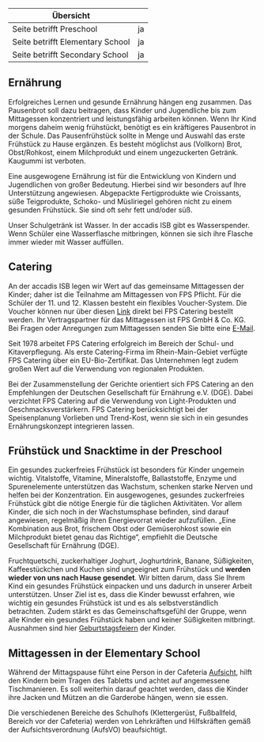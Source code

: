 | Übersicht | |
| --- | --- |
| Seite betrifft Preschool | ja |
| Seite betrifft Elementary School | ja |
| Seite betrifft Secondary School | ja |

## Ernährung 

Erfolgreiches Lernen und gesunde Ernährung hängen eng zusammen. Das Pausenbrot soll dazu beitragen, dass Kinder und Jugendliche bis zum Mittagessen konzentriert und leistungsfähig arbeiten können. Wenn Ihr Kind morgens daheim wenig frühstückt, benötigt es ein kräftigeres Pausenbrot in der Schule. Das Pausenfrühstück sollte in Menge und Auswahl das erste Frühstück zu Hause ergänzen. Es besteht möglichst aus (Vollkorn) Brot, Obst/Rohkost, einem Milchprodukt und einem ungezuckerten Getränk. Kaugummi ist verboten.

Eine ausgewogene Ernährung ist für die Entwicklung von Kindern und Jugendlichen von großer Bedeutung. Hierbei sind wir besonders auf Ihre Unterstützung angewiesen. Abgepackte Fertigprodukte wie Croissants, süße Teigprodukte, Schoko- und Müsliriegel gehören nicht zu einem gesunden Frühstück. Sie sind oft sehr fett und/oder süß.

Unser Schulgetränk ist Wasser. In der accadis ISB gibt es Wasserspender. Wenn Schüler eine Wasserflasche mitbringen, können sie sich ihre Flasche immer wieder mit Wasser auffüllen.

## Catering 

An der accadis ISB legen wir Wert auf das gemeinsame Mittagessen der Kinder; daher ist die Teilnahme am Mittagessen von FPS Pflicht. Für die Schüler der 11. und 12. Klassen besteht ein flexibles Voucher-System. Die Voucher können nur über diesen [Link](https://www.fps-catering.de/onlineformular-accadis-voucher) direkt bei FPS Catering bestellt werden. Ihr Vertragspartner für das Mittagessen ist FPS GmbH & Co. KG. Bei Fragen oder Anregungen zum Mittagessen senden Sie bitte eine [E-Mail](mailto:team-schulekita@fps-catering.de).

Seit 1978 arbeitet FPS Catering erfolgreich im Bereich der Schul- und Kitaverpflegung. Als erste Catering-Firma im Rhein-Main-Gebiet verfügte FPS Catering über ein EU-Bio-Zertifikat. Das Unternehmen legt zudem großen Wert auf die Verwendung von regionalen Produkten.

Bei der Zusammenstellung der Gerichte orientiert sich FPS Catering an den Empfehlungen der Deutschen Gesellschaft für Ernährung e.V. (DGE). Dabei verzichtet FPS Catering auf die Verwendung von Light-Produkten und Geschmacksverstärkern. FPS Catering berücksichtigt bei der Speisenplanung Vorlieben und Trend-Kost, wenn sie sich in ein gesundes Ernährungskonzept integrieren lassen.

## Frühstück und Snacktime in der Preschool 

Ein gesundes zuckerfreies Frühstück ist besonders für Kinder ungemein wichtig. Vitalstoffe, Vitamine, Mineralstoffe, Ballaststoffe, Enzyme und Spurenelemente unterstützen das Wachstum, schenken starke Nerven und helfen bei der Konzentration. Ein ausgewogenes, gesundes zuckerfreies Frühstück gibt die nötige Energie für die täglichen Aktivitäten. Vor allem Kinder, die sich noch in der Wachstumsphase befinden, sind darauf angewiesen, regelmäßig ihren Energievorrat wieder aufzufüllen. „Eine Kombination aus Brot, frischem Obst oder Gemüserohkost sowie ein Milchprodukt bietet genau das Richtige“, empfiehlt die Deutsche Gesellschaft für Ernährung (DGE).

Fruchtquetschi, zuckerhaltiger Joghurt, Joghurtdrink, Banane, Süßigkeiten, Kaffeestückchen und Kuchen sind ungeeignet zum Frühstück und **werden wieder von uns nach Hause gesendet**. Wir bitten darum, dass Sie Ihrem Kind ein gesundes Frühstück einpacken und uns dadurch in unserer Arbeit unterstützen. Unser Ziel ist es, dass die Kinder bewusst erfahren, wie wichtig ein gesundes Frühstück ist und es als selbstverständlich betrachten. Zudem stärkt es das Gemeinschaftsgefühl der Gruppe, wenn alle Kinder ein gesundes Frühstück haben und keiner Süßigkeiten mitbringt. Ausnahmen sind hier [Geburtstagsfeiern](https://de.wiki.accadis-isb.net/Kindergeburtstage "Kindergeburtstage") der Kinder.

## Mittagessen in der Elementary School 

Während der Mittagspause führt eine Person in der Cafeteria [Aufsicht](https://de.wiki.accadis-isb.net/Aufsicht "Aufsicht"), hilft den Kindern beim Tragen des Tabletts und achtet auf angemessene Tischmanieren. Es soll weiterhin darauf geachtet werden, dass die Kinder ihre Jacken und Mützen an die Garderobe hängen, wenn sie essen.

Die verschiedenen Bereiche des Schulhofs (Klettergerüst, Fußballfeld, Bereich vor der Cafeteria) werden von Lehrkräften und Hilfskräften gemäß der Aufsichtsverordnung (AufsVO) beaufsichtigt.
